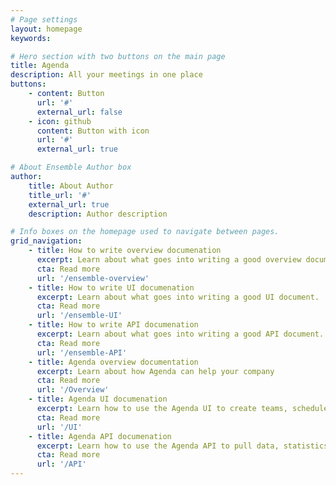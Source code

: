 ```yaml
---
# Page settings
layout: homepage
keywords:

# Hero section with two buttons on the main page
title: Agenda
description: All your meetings in one place
buttons:
    - content: Button
      url: '#'
      external_url: false
    - icon: github
      content: Button with icon
      url: '#'
      external_url: true

# About Ensemble Author box
author:
    title: About Author
    title_url: '#'
    external_url: true
    description: Author description

# Info boxes on the homepage used to navigate between pages.
grid_navigation:
    - title: How to write overview documenation
      excerpt: Learn about what goes into writing a good overview document.
      cta: Read more
      url: '/ensemble-overview'
    - title: How to write UI documenation
      excerpt: Learn about what goes into writing a good UI document.
      cta: Read more
      url: '/ensemble-UI'
    - title: How to write API documenation
      excerpt: Learn about what goes into writing a good API document.
      cta: Read more
      url: '/ensemble-API'
    - title: Agenda overview documentation
      excerpt: Learn about how Agenda can help your company
      cta: Read more
      url: '/Overview'
    - title: Agenda UI documenation
      excerpt: Learn how to use the Agenda UI to create teams, schedule meetings, and more.
      cta: Read more
      url: '/UI'
    - title: Agenda API documenation
      excerpt: Learn how to use the Agenda API to pull data, statistics, generate XML files, and more.
      cta: Read more
      url: '/API'
---
```

